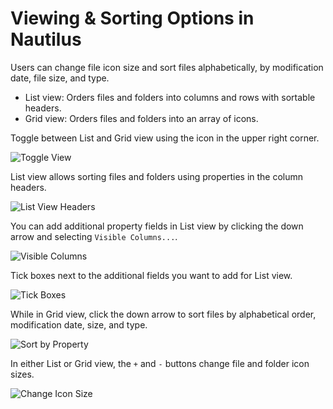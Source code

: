 # Viewing & Sorting Options in Nautilus

Users can change file icon size and sort files alphabetically, by modification date, file size, and type.

- List view: Orders files and folders into columns and rows with sortable headers.
- Grid view: Orders files and folders into an array of icons.

Toggle between List and Grid view using the icon in the upper right corner.

![Toggle View](/images/navigate-files-folders/toggle-view.png)

List view allows sorting files and folders using properties in the column headers. 

![List View Headers](/images/navigate-files-folders/list-view-headers.png)

You can add additional property fields in List view by clicking the down arrow and selecting `Visible Columns...`.

![Visible Columns](/images/navigate-files-folders/visible-columns.png)

Tick boxes next to the additional fields you want to add for List view.

![Tick Boxes](/images/navigate-files-folders/tick-boxes.png)

While in Grid view, click the down arrow to sort files by alphabetical order, modification date, size, and type.

![Sort by Property](/images/navigate-files-folders/sort-by-property.png)

In either List or Grid view, the `+` and `-` buttons change file and folder icon sizes.

![Change Icon Size](/images/navigate-files-folders/change-icon-size.png)